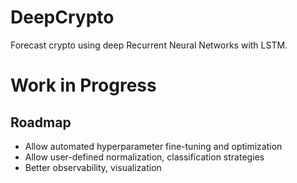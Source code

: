 # DeepCrypto
Forecast crypto using deep Recurrent Neural Networks with LSTM.

# Work in Progress
## Roadmap
- Allow automated hyperparameter fine-tuning and optimization
- Allow user-defined normalization, classification strategies
- Better observability, visualization
